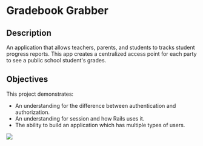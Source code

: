 
# Gradebook Grabber

## Description

An application that allows teachers, parents, and students to tracks student progress reports. This app creates a centralized access point for each party to see a public school student's grades.  

## Objectives

This project demonstrates:

* An understanding for the difference between authentication and authorization.
* An understanding for session and how Rails uses it.
* The ability to build an application which has multiple types of users.

<img src="https://www.lucidchart.com/publicSegments/view/ef1f3ec6-9b49-435f-81ad-146a166af1c7/image.png">
